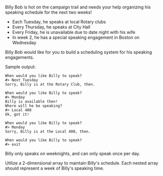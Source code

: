 Billy Bob is hot on the campaign trail and 
needs your help organizing his speaking schedule for the next two weeks!

* Each Tuesday, he speaks at local Rotary clubs
* Every Thursday, he speaks at City Hall
* Every Friday, he is unavailable due to date night with his wife
* In week 2, he has a special speaking engagement in Boston on Wednesday

Billy Bob would like for you to build a scheduling system for 
his speaking engagements.

Sample output:

```no-highlight
When would you like Billy to speak?
#> Next Tuesday
Sorry, Billy is at the Rotary Club, then.

When would you like Billy to speak?
#> Monday
Billy is available then! 
Where will he be speaking?
#> Local 400
Ok, got it!

When would you like Billy to speak?
#> Monday
Sorry, Billy is at the Local 400, then.

When would you like Billy to speak?
#> exit
```

Billy only speaks on weeknights, and can only speak once per day.

Utilize a 2-dimensional array to maintain Billy's schedule. 
Each nested array should represent a week of Billy's speaking time.
